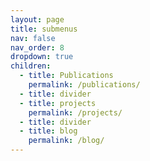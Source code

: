 ```yaml
---
layout: page
title: submenus
nav: false
nav_order: 8
dropdown: true
children:
  - title: Publications
    permalink: /publications/
  - title: divider
  - title: projects
    permalink: /projects/
  - title: divider
  - title: blog
    permalink: /blog/
---
```

